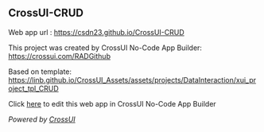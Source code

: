 ## CrossUI-CRUD
Web app url : https://csdn23.github.io/CrossUI-CRUD

This project was created by CrossUI No-Code App Builder: https://crossui.com/RADGithub

Based on template: https://linb.github.io/CrossUI_Assets/assets/projects/DataInteraction/xui_project_tpl_CRUD

Click [here](https://crossui.com/RADGithub/#!from=github&owner=csdn23&repo=CrossUI-CRUD) to edit this web app in CrossUI No-Code App Builder

<i>Powered by [CrossUI](https://crossui.com)</i>
